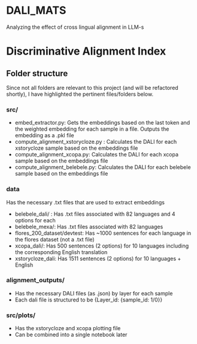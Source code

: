 # DALI_MATS
Analyzing the effect of cross lingual alignment in LLM-s

# Discriminative Alignment Index 

## Folder structure
Since not all folders are relevant to this project (and will be refactored shortly),  I have highlighted the pertinent files/folders below. 
### src/
- embed_extractor.py: Gets the embeddings based on the last token and the weighted embedding for each sample in a file. Outputs the embedding as a .pkl file
- compute_alignment_xstorycloze.py : Calculates the DALI for each xstorycloze sample based on the embeddings file
- compute_alignment_xcopa.py: Calculates the DALI for each xcopa sample based on the embeddings file
- compute_alignment_belebele.py: Calculates the DALI for each belebele sample based on the embeddings file

### data
Has the necessary .txt files that are used to extract embeddings
- belebele_dali/ : Has .txt files associated with 82 languages and 4 options for each
- belebele_mexa/: Has .txt files associated with 82 languages
- flores_200_dataset/devtest: Has ~1000 sentences for each language in the flores dataset (not a .txt file)
- xcopa_dali/: Has 500 sentences (2 options) for 10 languages including the corresponding English translation
- xstorycloze_dali: Has 1511 sentences (2 options) for 10 languages + English

### alignment_outputs/
- Has the necessary DALI files (as .json) by layer for each sample
- Each dali file is structured to be {Layer_id: {sample_id: 1/0}}

### src/plots/
- Has the xstorycloze and xcopa plotting file
- Can be combined into a single notebook later

